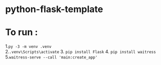 # python-flask-template

# To run :

1.`py -3 -m venv .venv`  
2.`.venv\Scripts\activate` 
3. `pip install Flask` 
4. `pip install waitress` 
5.`waitress-serve --call 'main:create_app'`

